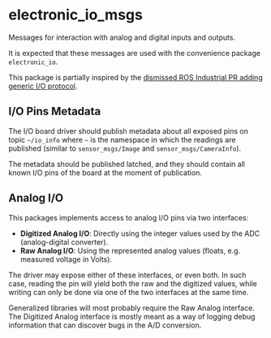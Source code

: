 # electronic_io_msgs

Messages for interaction with analog and digital inputs and outputs.

It is expected that these messages are used with the convenience package `electronic_io`.

This package is partially inspired by the
[dismissed ROS Industrial PR adding generic I/O protocol](https://github.com/ros-industrial/rep/pull/7).

## I/O Pins Metadata

The I/O board driver should publish metadata about all exposed pins on topic `~/io_info` where `~` is the
namespace in which the readings are published (similar to `sensor_msgs/Image` and `sensor_msgs/CameraInfo`).

The metadata should be published latched, and they should contain all known I/O pins of the board at the
moment of publication.

## Analog I/O

This packages implements access to analog I/O pins via two interfaces:

- **Digitized Analog I/O**: Directly using the integer values used by the ADC (analog-digital converter).
- **Raw Analog I/O**: Using the represented analog values (floats, e.g. measured voltage in Volts).

The driver may expose either of these interfaces, or even both. In such case, reading the pin will
yield both the raw and the digitized values, while writing can only be done via one of the two interfaces
at the same time.

Generalized libraries will most probably require the Raw Analog interface. The Digitized Analog interface
is mostly meant as a way of logging debug information that can discover bugs in the A/D conversion.
